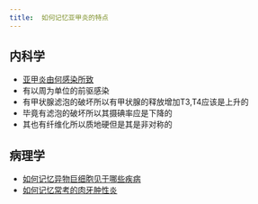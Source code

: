 ```yaml
---
title:  如何记忆亚甲炎的特点
--- 
```


## 内科学
- [亚甲炎由何感染所致](/亚甲炎由何感染所致)
- 有以周为单位的前驱感染
- 有甲状腺滤泡的破坏所以有甲状腺的释放增加T3,T4应该是上升的
- 毕竟有滤泡的破坏所以其摄碘率应是下降的
- 其也有纤维化所以质地硬但是其是非对称的

## 病理学
- [如何记忆异物巨细胞见于哪些疾病](/如何记忆异物巨细胞见于哪些疾病)
- [如何记忆常考的肉牙肿性炎](/如何记忆常考的肉牙肿性炎)
